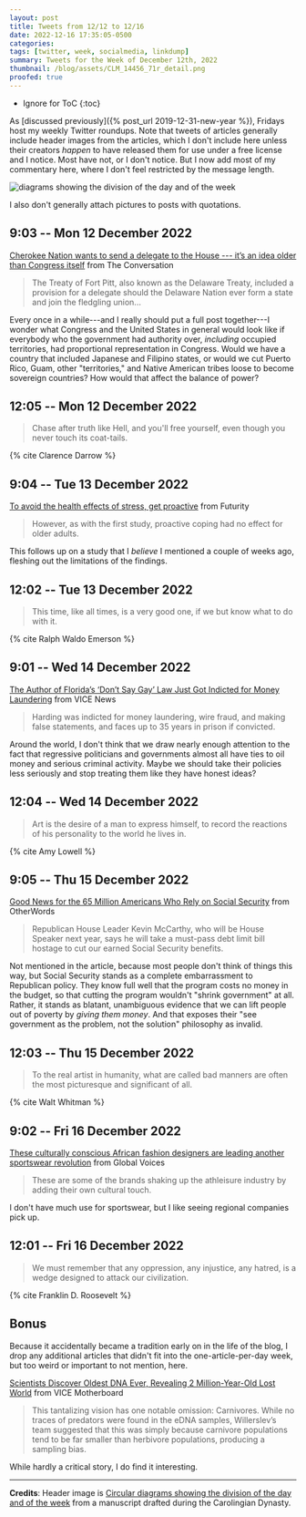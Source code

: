 ```yaml
---
layout: post
title: Tweets from 12/12 to 12/16
date: 2022-12-16 17:35:05-0500
categories:
tags: [twitter, week, socialmedia, linkdump]
summary: Tweets for the Week of December 12th, 2022
thumbnail: /blog/assets/CLM_14456_71r_detail.png
proofed: true
---
```


* Ignore for ToC
{:toc}

As [discussed previously]({% post_url 2019-12-31-new-year %}), Fridays host my weekly Twitter roundups.  Note that tweets of articles generally include header images from the articles, which I don't include here unless their creators *happen* to have released them for use under a free license and I notice.  Most have not, or I don't notice.  But I now add most of my commentary here, where I don't feel restricted by the message length.

![diagrams showing the division of the day and of the week](/blog/assets/CLM_14456_71r_detail.png "diagrams showing the division of the day and of the week")

I also don't generally attach pictures to posts with quotations.

## 9:03 -- Mon 12 December 2022

[<i class="fab fa-twitter-square"></i>](https://jcolag.github.io/twitter/1602303005025443840) [Cherokee Nation wants to send a delegate to the House --- it’s an idea older than Congress itself](https://theconversation.com/cherokee-nation-wants-to-send-a-delegate-to-the-house-its-an-idea-older-than-congress-itself-191738) from The Conversation

 > The Treaty of Fort Pitt, also known as the Delaware Treaty, included a provision for a delegate should the Delaware Nation ever form a state and join the fledgling union...

Every once in a while---and I really should put a full post together---I wonder what Congress and the United States in general would look like if everybody who the government had authority over, *including* occupied territories, had proportional representation in Congress.  Would we have a country that included Japanese and Filipino states, or would we cut Puerto Rico, Guam, other "territories," and Native American tribes loose to become sovereign countries?  How would that affect the balance of power?

## 12:05 -- Mon 12 December 2022

[<i class="fab fa-twitter-square"></i>](https://jcolag.github.io/twitter/1602348806657302528)

 > Chase after truth like Hell, and you'll free yourself, even though you never touch its coat-tails.

{% cite Clarence Darrow %}

## 9:04 -- Tue 13 December 2022

[<i class="fab fa-twitter-square"></i>](https://jcolag.github.io/twitter/1602665644226396161) [To avoid the health effects of stress, get proactive](https://www.futurity.org/young-people-health-effects-stress-2840642/) from Futurity

 > However, as with the first study, proactive coping had no effect for older adults.

This follows up on a study that I *believe* I mentioned a couple of weeks ago, fleshing out the limitations of the findings.

## 12:02 -- Tue 13 December 2022

[<i class="fab fa-twitter-square"></i>](https://jcolag.github.io/twitter/1602710439502168064)

 > This time, like all times, is a very good one, if we but know what to do with it.

{% cite Ralph Waldo Emerson %}

## 9:01 -- Wed 14 December 2022

[<i class="fab fa-twitter-square"></i>](https://jcolag.github.io/twitter/1603027277360635904) [The Author of Florida’s ‘Don’t Say Gay’ Law Just Got Indicted for Money Laundering](https://www.vice.com/en/article/88q35a/florida-rep-joe-harding-dont-say-gay-author-indicted-money-laundering) from VICE News

 > Harding was indicted for money laundering, wire fraud, and making false statements, and faces up to 35 years in prison if convicted.

Around the world, I don't think that we draw nearly enough attention to the fact that regressive politicians and governments almost all have ties to oil money and serious criminal activity.  Maybe we should take their policies less seriously and stop treating them like they have honest ideas?

## 12:04 -- Wed 14 December 2022

[<i class="fab fa-twitter-square"></i>](https://jcolag.github.io/twitter/1603073330772328451)

 > Art is the desire of a man to express himself, to record the reactions of his personality to the world he lives in.

{% cite Amy Lowell %}

## 9:05 -- Thu 15 December 2022

[<i class="fab fa-twitter-square"></i>](https://jcolag.github.io/twitter/1603390672194732035) [Good News for the 65 Million Americans Who Rely on Social Security](https://otherwords.org/good-news-for-the-65-million-americans-who-rely-on-social-security/) from OtherWords

 > Republican House Leader Kevin McCarthy, who will be House Speaker next year, says he will take a must-pass debt limit bill hostage to cut our earned Social Security benefits.

Not mentioned in the article, because most people don't think of things this way, but Social Security stands as a complete embarrassment to Republican policy.  They know full well that the program costs no money in the budget, so that cutting the program wouldn't "shrink government" at all.  Rather, it stands as blatant, unambiguous evidence that we can lift people out of poverty by *giving them money*.  And that exposes their "see government as the problem, not the solution" philosophy as invalid.

## 12:03 -- Thu 15 December 2022

[<i class="fab fa-twitter-square"></i>](https://jcolag.github.io/twitter/1603435467004862465)

 > To the real artist in humanity, what are called bad manners are often the most picturesque and significant of all.

{% cite Walt Whitman %}

## 9:02 -- Fri 16 December 2022

[<i class="fab fa-twitter-square"></i>](https://jcolag.github.io/twitter/1603752306327130116) [These culturally conscious African fashion designers are leading another sportswear revolution](https://globalvoices.org/2022/12/08/these-culturally-conscious-african-fashion-designers-are-leading-another-sportswear-revolution/) from Global Voices

 > These are some of the brands shaking up the athleisure industry by adding their own cultural touch.

I don't have much use for sportswear, but I like seeing regional companies pick up.

## 12:01 -- Fri 16 December 2022

[<i class="fab fa-twitter-square"></i>](https://jcolag.github.io/twitter/1603797351193157632)

 > We must remember that any oppression, any injustice, any hatred, is a wedge designed to attack our civilization.

{% cite Franklin D. Roosevelt %}

## Bonus

Because it accidentally became a tradition early on in the life of the blog, I drop any additional articles that didn't fit into the one-article-per-day week, but too weird or important to not mention, here.

<i class="fas fa-square"></i> [Scientists Discover Oldest DNA Ever, Revealing 2 Million-Year-Old Lost World](https://www.vice.com/en/article/88q3xa/scientists-discover-oldest-dna-ever-revealing-2-million-year-old-lost-world) from VICE Motherboard

 > This tantalizing vision has one notable omission: Carnivores. While no traces of predators were found in the eDNA samples, Willerslev’s team suggested that this was simply because carnivore populations tend to be far smaller than herbivore populations, producing a sampling bias.

While hardly a critical story, I do find it interesting.

* * *

**Credits**:  Header image is [Circular diagrams showing the division of the day and of the week](https://commons.wikimedia.org/wiki/File:CLM_14456_71r_detail.jpg) from a manuscript drafted during the Carolingian Dynasty.
